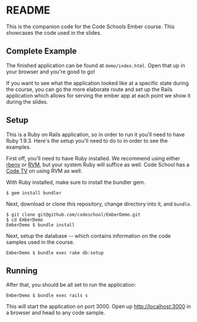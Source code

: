 # README

This is the companion code for the Code Schools Ember course. This showcases the code used in the slides.

## Complete Example

The finished application can be found at `demo/index.html`. Open that up in your browser and you're good to go!

If you want to see what the application looked like at a specific state during the course, you can go the more elaborate route and set up the Rails application which allows for serving the ember app at each point we show it during the slides.

## Setup

This is a Ruby on Rails application, so in order to run it you'll need to have Ruby 1.9.3. Here's the setup you'll need to do to in order to see the examples.

First off, you'll need to have Ruby installed. We recommend using either [rbenv](https://github.com/sstephenson/rbenv) or [RVM](https://rvm.io/), but your system Ruby will suffice as well. Code School has a [Code TV](https://www.codeschool.com/code_tv/rvm) on using RVM as well.

With Ruby installed, make sure to install the bundler gem.

```
$ gem install bundler
```

Next, download or clone this repository, change directory into it, and `bundle`.

```
$ git clone git@github.com/codeschool/EmberDemo.git
$ cd EmberDemo
EmberDemo $ bundle install
```

Next, setup the database -- which contains information on the code samples used in the course.

```
EmberDemo $ bundle exec rake db:setup
```

## Running

After that, you should be all set to run the application:

```
EmberDemo $ bundle exec rails s
```

This will start the application on port 3000. Open up [http://localhost:3000](http://localhost:3000/examples) in a browser and head to any code sample.
